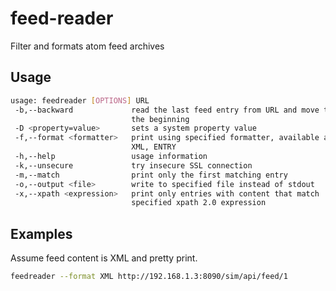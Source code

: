 # feed-reader

Filter and formats atom feed archives

## Usage

```bash
usage: feedreader [OPTIONS] URL
 -b,--backward             read the last feed entry from URL and move to
                           the beginning
 -D <property=value>       sets a system property value
 -f,--format <formatter>   print using specified formatter, available are:
                           XML, ENTRY
 -h,--help                 usage information
 -k,--unsecure             try insecure SSL connection
 -m,--match                print only the first matching entry
 -o,--output <file>        write to specified file instead of stdout
 -x,--xpath <expression>   print only entries with content that match
                           specified xpath 2.0 expression
```                           

## Examples

Assume feed content is XML and pretty print.

```bash
feedreader --format XML http://192.168.1.3:8090/sim/api/feed/1
```

